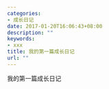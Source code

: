 ```yaml
---
categories:
- 成长日记
date: 2017-01-20T16:06:43+08:00
description: ""
keywords:
- xxx
title: 我的第一篇成长日记
url: ""
---
```


我的第一篇成长日记
